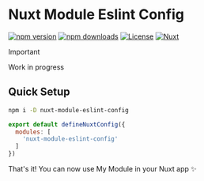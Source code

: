# Nuxt Module Eslint Config

[![npm version][npm-version-src]][npm-version-href]
[![npm downloads][npm-downloads-src]][npm-downloads-href]
[![License][license-src]][license-href]
[![Nuxt][nuxt-src]][nuxt-href]

> [!IMPORTANT]
> Work in progress

## Quick Setup

```bash
npm i -D nuxt-module-eslint-config
```

```js
export default defineNuxtConfig({
  modules: [
    'nuxt-module-eslint-config'
  ]
})
```

That's it! You can now use My Module in your Nuxt app ✨

<!-- Badges -->
[npm-version-src]: https://img.shields.io/npm/v/nuxt-module-eslint-config/latest.svg?style=flat&colorA=18181B&colorB=28CF8D
[npm-version-href]: https://npmjs.com/package/nuxt-module-eslint-config

[npm-downloads-src]: https://img.shields.io/npm/dm/nuxt-module-eslint-config.svg?style=flat&colorA=18181B&colorB=28CF8D
[npm-downloads-href]: https://npmjs.com/package/nuxt-module-eslint-config

[license-src]: https://img.shields.io/npm/l/nuxt-module-eslint-config.svg?style=flat&colorA=18181B&colorB=28CF8D
[license-href]: https://npmjs.com/package/nuxt-module-eslint-config

[nuxt-src]: https://img.shields.io/badge/Nuxt-18181B?logo=nuxt.js
[nuxt-href]: https://nuxt.com

